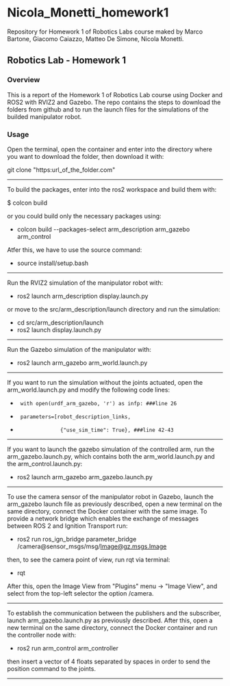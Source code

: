 # Nicola_Monetti_homework1
Repository for Homework 1 of Robotics Labs course maked by Marco Bartone, Giacomo Caiazzo, Matteo De Simone, Nicola Monetti.

## Robotics Lab - Homework 1

### Overview
This is a report of the Homework 1 of Robotics Lab course using Docker and ROS2 with RVIZ2 and Gazebo. The repo contains the steps to download the folders from github and to run the launch files for the simulations of the builded manipulator robot.

### Usage

Open the terminal, open the container and enter into the directory where you want to download the folder, then download it with:

git clone "https:url_of_the_folder.com"

-------------------------------

To build the packages, enter into the ros2 workspace and build them with:

$        colcon build

or you could build only the necessary packages using:

- colcon build --packages-select arm_description arm_gazebo arm_control

Atfer this, we have to use the source command:

- source install/setup.bash

-------------------------------

Run the RVIZ2 simulation of the manipulator robot with:

- ros2 launch arm_description display.launch.py

or move to the src/arm_description/launch directory and run the simulation:


- cd src/arm_description/launch
- ros2 launch display.launch.py

--------------------------------

Run the Gazebo simulation of the manipulator with:

- ros2 launch arm_gazebo arm_world.launch.py

--------------------------------

If you want to run the simulation without the joints actuated, open the arm_world.launch.py and modify the following code lines:

-      with open(urdf_arm_gazebo, 'r') as infp: ###line 26

-      parameters=[robot_description_links,
-                   {"use_sim_time": True}, ###line 42-43

--------------------------------

If you want to launch the gazebo simulation of the controlled arm, run the arm_gazebo.launch.py, which contains both the arm_world.launch.py and the arm_control.launch.py:

- ros2 launch arm_gazebo arm_gazebo.launch.py

--------------------------------


To use the camera sensor of the manipulator robot in Gazebo, launch the arm_gazebo launch file as previously described, open a new terminal on the same directory, connect the Docker container with the same image. To provide a network bridge which enables the exchange of messages between ROS 2 and Ignition Transport run:

- ros2 run ros_ign_bridge parameter_bridge /camera@sensor_msgs/msg/Image@gz.msgs.Image 

then, to see the camera point of view, run rqt via terminal:

- rqt

After this, open the Image View from "Plugins" menu -> "Image View", and select from the top-left selector the option /camera.

--------------------------------

To establish the communication between the publishers and the subscriber, launch arm_gazebo.launch.py as previously described. After this, open a new terminal on the same directory, connect the Docker container and run the controller node with:

- ros2 run arm_control arm_controller

then insert a vector of 4 floats separated by spaces in order to send the position command to the joints.

--------------------------------


